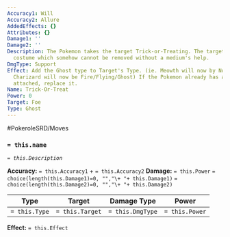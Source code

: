 ```yaml
---
Accuracy1: Will
Accuracy2: Allure
AddedEffects: {}
Attributes: {}
Damage1: ''
Damage2: ''
Description: The Pokemon takes the target Trick-or-Treating. The target gets a ghost
  costume which somehow cannot be removed without a medium's help.
DmgType: Support
Effect: Add the Ghost type to Target's Type. (ie. Meowth will now by Normal/Ghost
  Charizard will now be Fire/Flying/Ghost) If the Pokemon already has a third type
  attached, replace it.
Name: Trick-Or-Treat
Power: 0
Target: Foe
Type: Ghost
---
```


#PokeroleSRD/Moves

### `= this.name` 
*`= this.Description`*

**Accuracy:** `= this.Accuracy1` + `= this.Accuracy2`
**Damage:** `= this.Power` `= choice(length(this.Damage1)=0, "","\+ "+ this.Damage1)` `= choice(length(this.Damage2)=0, "","\+ "+ this.Damage2)`

| Type          | Target          | Damage Type          | Power          |
| ------------- | --------------- | ---------------- | -------------- |
| `= this.Type` | `= this.Target` | `= this.DmgType` | `= this.Power` | 

**Effect:** `= this.Effect`
